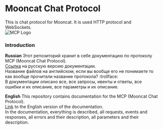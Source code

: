 Mooncat Chat Protocol
=====================
This is chat protocol for Mooncat. It is used HTTP protocol and WebSockets.<br>
![MCP Logo](https://avatars.githubusercontent.com/u/125414235?s=256&u=e33431a903ddf60db32f142cd4102f48a409640c&v=4)

### Introduction
**Russian**
Этот репозиторий хранит в себе документацию по протоколу MCP (Mooncat Chat Protocol).<br>
[Ссылка](https://github.com/mooncatcp/docs/tree/main/ru/) на русскую версию документации.<br>
Название файлов на английском, если вы вообще его не понимаете то как вообще прочитали название протокола? :trollface:<br>
В документации описано все, все запросы, ивенты и ответы, все ошибки и их описание, все параметры и их описание.

**English**
This repository contains documentation for the MCP (Mooncat Chat Protocol).<br>
[Link](https://github.com/mooncatcp/docs/tree/main/en/) to the English version of the documentation.<br>
In the documentation, everything is described, all requests, events and responses, all errors and their description, all parameters and their description.
